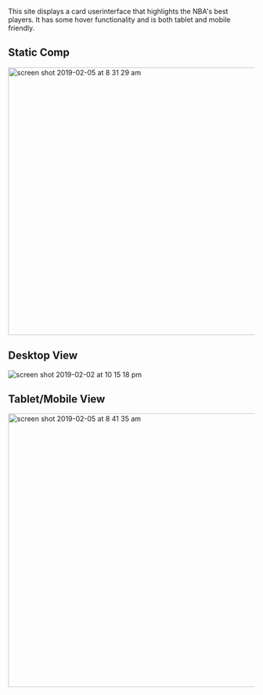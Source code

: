 
This site displays a card userinterface that highlights the NBA's best players. It has some hover functionality and is 
both tablet and mobile friendly. 


## Static Comp
<img width="546" alt="screen shot 2019-02-05 at 8 31 29 am" src="https://user-images.githubusercontent.com/42000931/52283929-aaa2d080-2920-11e9-96ba-239368e42896.png">


## Desktop View
![screen shot 2019-02-02 at 10 15 18 pm](https://user-images.githubusercontent.com/42000931/52284463-acb95f00-2921-11e9-9b7f-656425817334.png)

## Tablet/Mobile View
<img width="558" alt="screen shot 2019-02-05 at 8 41 35 am" src="https://user-images.githubusercontent.com/42000931/52284738-3bc67700-2922-11e9-9bb6-1c856326a79d.png">
